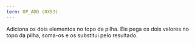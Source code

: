 ```yaml
---
term: OP_ADD (0X93)
---
```


Adiciona os dois elementos no topo da pilha. Ele pega os dois valores no topo da pilha, soma-os e os substitui pelo resultado.